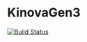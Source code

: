 # KinovaGen3

[![Build Status](https://github.com/otokatli/KinovaGen3.jl/actions/workflows/CI.yml/badge.svg?branch=main)](https://github.com/otokatli/KinovaGen3.jl/actions/workflows/CI.yml?query=branch%3Amain)
